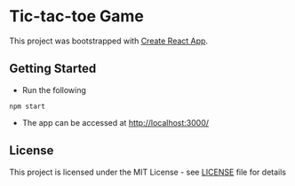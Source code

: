 # Tic-tac-toe Game

This project was bootstrapped with [Create React App](https://github.com/facebook/create-react-app).

## Getting Started

* Run the following

```
npm start
```

* The app can be accessed at [http://localhost:3000/](http://localhost:3000/)

## License

This project is licensed under the MIT License - see [LICENSE](LICENSE) file for details
